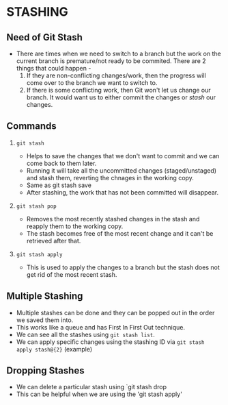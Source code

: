 # STASHING

## Need of Git Stash

- There are times when we need to switch to a branch but the work on the current branch is premature/not ready to be commited. There are 2 things that could happen -
  1. If they are non-conflicting changes/work, then the progress will come over to the branch we want to switch to.
  2. If there is some conflicting work, then Git won't let us change our branch. It would want us to either commit the changes or _stash_ our changes.

## Commands

1. `git stash`

   - Helps to save the changes that we don't want to commit and we can come back to them later.
   - Running it will take all the uncommitted changes (staged/unstaged) and stash them, reverting the chnages in the working copy.
   - Same as git stash save
   - After stashing, the work that has not been committed will disappear.

2. `git stash pop`

   - Removes the most recently stashed changes in the stash and reapply them to the working copy.
   - The stash becomes free of the most recent change and it can't be retrieved after that.

3. `git stash apply`

   - This is used to apply the changes to a branch but the stash does not get rid of the most recent stash.

## Multiple Stashing

- Multiple stashes can be done and they can be popped out in the order we saved them into.
- This works like a queue and has First In First Out technique.
- We can see all the stashes using `git stash list`.
- We can apply specific changes using the stashing ID via `git stash apply stash@{2}` (example)

## Dropping Stashes

- We can delete a particular stash using `git stash drop <stash-id>
- This can be helpful when we are using the 'git stash apply'
